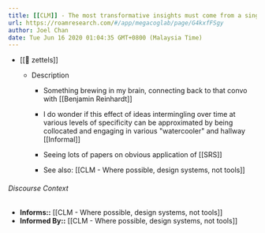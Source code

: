 ```yaml
---
title: [[CLM]] - The most transformative insights must come from a single "mind"
url: https://roamresearch.com/#/app/megacoglab/page/G4kxfFSgy
author: Joel Chan
date: Tue Jun 16 2020 01:04:35 GMT+0800 (Malaysia Time)
---
```


- [[🌲 zettels]]

    - Description

        - Something brewing in my brain, connecting back to that convo with [[Benjamin Reinhardt]]

        - I do wonder if this effect of ideas intermingling over time at various levels of specificity can be approximated by being collocated and engaging in various "watercooler" and hallway [[Informal]]

        - Seeing lots of papers on obvious application of [[SRS]]

        - See also: [[CLM - Where possible, design systems, not tools]]

###### Discourse Context

- **Informs::** [[CLM - Where possible, design systems, not tools]]
- **Informed By::** [[CLM - Where possible, design systems, not tools]]
